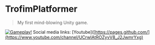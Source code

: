 # TrofimPlatformer
  > My first mind-blowing Unity game. 

[![Gameplay!](https://img.youtube.com/vi/h-ImpFZkQRk.jpg)](https://www.youtube.com/watch?v=h-ImpFZkQRk)
Social media links:
[Youtube]([https://pages.github.com/](https://www.youtube.com/channel/UCrwIAtROZyvV8_J2JwmrYxg)
